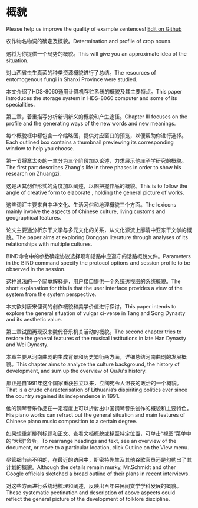 # 概貌

Please help us improve the quality of example sentences! [Edit on Github](https://github.com/jiyushe/jiyu-example-sentence-source/blob/main/chinese/gaimao.md)

<p><span class="chinese">农作物名物词的确定及概貌。</span><span class="english">Determination and profile of crop nouns.</span></p>

<p><span class="chinese">这将为你提供一个局势的概貌。</span><span class="english">This will give you an approximate idea of the situation.</span></p>

<p><span class="chinese">对山西省虫生真菌的种类资源概貌进行了总结。</span><span class="english">The resources of entomogenous fungi in Shanxi Province were studied.</span></p>

<p><span class="chinese">本文介绍了HDS-8060通用计算机存贮系统的概貌及其主要特点。</span><span class="english">This paper introduces the storage system in HDS-8060 computer and some of its specialities.</span></p>

<p><span class="chinese">第三章，着重描写分析新词新义的概貌和产生途径。</span><span class="english">Chapter III focuses on the profile and the generating ways of the new words and new meanings.</span></p>

<p><span class="chinese">每个概貌框中都包含一个缩略图，提供对应窗口的预览，以便帮助你进行选择。</span><span class="english">Each outlined box contains a thumbnail previewing its corresponding window to help you choose.</span></p>

<p><span class="chinese">第一节将章太炎的一生分为三个阶段加以论述，力求展示他庄子学研究的概貌。</span><span class="english">The first part describes Zhang's life in three phases in order to show his research on Zhuangzi.</span></p>

<p><span class="chinese">这是从其创作形式的角度加以阐述，以图把握作品的概貌。</span><span class="english">This is to follow the angle of creative form to elaborate , holding the general picture of works.</span></p>

<p><span class="chinese">这些词汇主要来自中华文化、生活习俗和地理概貌三个方面。</span><span class="english">The lexicons mainly involve the aspects of Chinese culture, living customs and geographical features.</span></p>

<p><span class="chinese">论文主要通分析东干文学与多元文化的关系，从文化源流上廓清中亚东干文学的概貌。</span><span class="english">The paper aims at exploring Donggan literature through analyses of its relationships with multiple cultures.</span></p>

<p><span class="chinese">BIND命令中的参数确定协议选择项和话路中应遵守的话路概貌文件。</span><span class="english">Parameters in the BIND command specify the protocol options and session profile to be observed in the session.</span></p>

<p><span class="chinese">这种说法的一个简单解释是，用户接口提供一个系统透视图的系统概貌。</span><span class="english">The short explanation for this is that the user interface provides a view of the system from the system perspective.</span></p>

<p><span class="chinese">本文欲对唐宋俚词的创作概貌和美学价值进行探讨。</span><span class="english">This paper intends to explore the general situation of vulgar ci-verse in Tang and Song Dynasty and its aesthetic value.</span></p>

<p><span class="chinese">第二章试图再现汉末魏代音乐机关活动的概貌。</span><span class="english">The second chapter tries to restore the general features of the musical institutions in late Han Dynasty and Wei Dynasty.</span></p>

<p><span class="chinese">本章主要从河南曲剧的生成背景和历史繁衍两方面，详细总结河南曲剧的发展概貌。</span><span class="english">This chapter aims to analyze the culture background, the history of development, and sum up the overview of QuJu's history.</span></p>

<p><span class="chinese">那正是自1991年这个国家重获独立以来，立陶宛令人沮丧的政治的一个概貌。</span><span class="english">That is a crude characterisation of Lithuania’s dispiriting politics ever since the country regained its independence in 1991.</span></p>

<p><span class="chinese">他的钢琴音乐作品在一定程度上可以折射出中国钢琴音乐创作的概貌和主要特色。</span><span class="english">His piano works can refract out the general situation and main features of Chinese piano music composition to a certain degree.</span></p>

<p><span class="chinese">如果想重新排列标题和正文、查看文档概貌或移至特定位置，可单击“视图”菜单中的“大纲”命令。</span><span class="english">To rearrange headings and text, see an overview of the document, or move to a particular location, click Outline on the View menu.</span></p>

<p><span class="chinese">尽管细节尚不明朗，在最近的访问中，斯密特先生及其他谷歌官员还是勾勒出了其计划的概貌。</span><span class="english">Although the details remain murky, Mr.Schmidt and other Google officials sketched a broad outline of their plans in recent interviews.</span></p>

<p><span class="chinese">对这些方面进行系统地梳理和阐述，反映出百年来民间文学学科发展的概貌。</span><span class="english">These systematic pectination and description of above aspects could reflect the general picture of the development of folklore discipline.</span></p>

